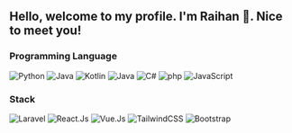 ## Hello, welcome to my profile. I'm Raihan 👋. Nice to meet you!

### Programming Language
<p>
  <img alt="Python" src="https://img.shields.io/badge/python%20-%2314354C.svg?&style=for-the-badge&logo=python&logoColor=yellow"/>
  <img alt="Java" src="https://img.shields.io/badge/java%20-%2314354C.svg?&style=for-the-badge&logo=java&logoColor=white"/>
  <img alt="Kotlin" src="https://img.shields.io/badge/kotlin%20-%2314354C.svg?&style=for-the-badge&logo=kotlin&logoColor=white"/>
  <img alt="Java" src="https://img.shields.io/badge/java%20-%2314354C.svg?&style=for-the-badge&logo=java&logoColor=white"/>
  <img alt="C#" src="https://img.shields.io/badge/CSharp%20-%2314354C.svg?&style=for-the-badge&logo=c#&logoColor=white"/>
  <img alt="php" src="https://img.shields.io/badge/php%20-%2314354C.svg?&style=for-the-badge&logo=php&logoColor=blue"/>
  <img alt="JavaScript" src="https://img.shields.io/badge/javascript%20-%2314354C.svg?&style=for-the-badge&logo=javascript&logoColor=%23F7DF1E"/>
</p>

### Stack
<p>
  <img alt="Laravel" src="https://img.shields.io/badge/laravel%20-%2314354C.svg?&style=for-the-badge&logo=laravel&logoColor=red"/>
  <img alt="React.Js" src="https://img.shields.io/badge/react%20-%2314354C.svg?&style=for-the-badge&logo=react&logoColor=blue"/>
  <img alt="Vue.Js" src="https://img.shields.io/badge/vuejs%20-%2314354C.svg?&style=for-the-badge&logo=vue.js&logoColor=white"/>
  <img alt="TailwindCSS" src="https://img.shields.io/badge/tailwindcss%20-%2314354C.svg?&style=for-the-badge&logo=tailwind%20css&logoColor=white"/>
  <img alt="Bootstrap" src="https://img.shields.io/badge/bootstrap%20-%2314354C.svg?&style=for-the-badge&logo=bootstrap&logoColor=white"/>
</p>

<!-- <p>
  <img alt="MySql" src="https://img.shields.io/badge/MySql%20-%2314354C.svg?&style=for-the-badge&logo=mysql&logoColor=white"/>
  <img alt="PostgreSQL" src="https://img.shields.io/badge/postgresql%20-%2314354C.svg?&style=for-the-badge&logo=postgresql&logoColor=white"/>
  <img alt="MSSQL" src="https://img.shields.io/badge/mssql%20-%2314354C.svg?&style=for-the-badge&logo=sqlsrv&logoColor=white"/>
  <img alt="Unity" src="https://img.shields.io/badge/unity%20-%2314354C.svg?&style=for-the-badge&logo=unity&logoColor=white"/>
  <img alt="Android Studio" src="https://img.shields.io/badge/AndroidS%20tudio%20-%2314354C.svg?&style=for-the-badge&logo=android&logoColor=white"/>
  <img alt="Adobe XD" src="https://img.shields.io/badge/Android%20Studio%20-%2314354C.svg?&style=for-the-badge&logo=adobe%20xd&logoColor=white"/>
  <img alt="Affinity Designer" src="https://img.shields.io/badge/Affinity%20Designer%20-%2314354C.svg?&style=for-the-badge&logo=affinity%20designer&logoColor=white"/>
  <img alt="Illustrator" src="https://img.shields.io/badge/Adobe%20Illustrator%20-%2314354C.svg?&style=for-the-badge&logo=adobe%20illustrator&logoColor=white"/>
</p> -->
